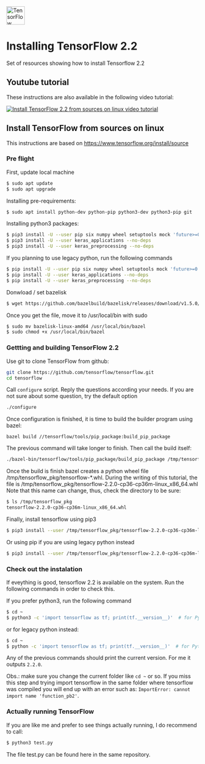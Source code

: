 <img src="https://www.gstatic.com/devrel-devsite/prod/v6d9a9c4ff910e26303d2496259d58a0deebff25b965fe32e6f4478e776a03445/tensorflow/images/lockup.svg" height="48" title="TensorFlow Logo">

# Installing TensorFlow 2.2
Set of resources showing how to install Tensorflow 2.2

## Youtube tutorial

These instructions are also available in the following video tutorial:

[![Install TensorFlow 2.2 from sources on linux video tutorial](https://img.youtube.com/vi/I83epddUgHg/0.jpg)](https://www.youtube.com/watch?v=I83epddUgHg)

## Install TensorFlow from sources on linux

This instructions are based on https://www.tensorflow.org/install/source

### Pre flight

First, update local machine

```bash
$ sudo apt update
$ sudo apt upgrade
```
Installing pre-requirements:

```bash
$ sudo apt install python-dev python-pip python3-dev python3-pip git
```
Installing python3 packages:

```bash
$ pip3 install -U --user pip six numpy wheel setuptools mock 'future>=0.17.1'
$ pip3 install -U --user keras_applications --no-deps
$ pip3 install -U --user keras_preprocessing --no-deps
```
If you planning to use legacy python, run the following commands 

```bash
$ pip install -U --user pip six numpy wheel setuptools mock 'future>=0.17.1'
$ pip install -U --user keras_applications --no-deps
$ pip install -U --user keras_preprocessing --no-deps
```

Donwload / set bazelisk

```bash
$ wget https://github.com/bazelbuild/bazelisk/releases/download/v1.5.0/bazelisk-linux-amd64
```
Once you get the file, move it to /usr/local/bin with sudo
```bash
$ sudo mv bazelisk-linux-amd64 /usr/local/bin/bazel
$ sudo chmod +x /usr/local/bin/bazel
```

### Gettting and building TensorFlow 2.2

Use git to clone TensorFlow from github:
```bash
git clone https://github.com/tensorflow/tensorflow.git
cd tensorflow
```

Call `configure` script. Reply the questions according your needs.
If you are not sure about some question, try the default option
```bash
./configure
```

Once configuration is finished, it is time to build the builder program using bazel:
```bazel
bazel build //tensorflow/tools/pip_package:build_pip_package
```

The previous command will take longer to finish. Then call the build itself:
```bash
./bazel-bin/tensorflow/tools/pip_package/build_pip_package /tmp/tensorflow_pkg
```

Once the build is finish bazel creates a python wheel file /tmp/tensorflow_pkg/tensorflow-\*.whl.
During the writing of this tutorial, the file is /tmp/tensorflow_pkg/tensorflow-2.2.0-cp36-cp36m-linux_x86_64.whl
Note that this name can change, thus,  check the directory to be sure:

```bash
$ ls /tmp/tensorflow_pkg
tensorflow-2.2.0-cp36-cp36m-linux_x86_64.whl
```

Finally, install tensorflow using pip3
```bash
$ pip3 install --user /tmp/tensorflow_pkg/tensorflow-2.2.0-cp36-cp36m-linux_x86_64.whl
```
Or using pip if you are using legacy python instead
```bash
$ pip3 install --user /tmp/tensorflow_pkg/tensorflow-2.2.0-cp36-cp36m-linux_x86_64.whl
```

### Check out the instalation

If eveything is good, tensorflow 2.2 is available on the system. Run the following commands in order to check this.

If you prefer python3, run the following command
```bash
$ cd ~
$ python3 -c 'import tensorflow as tf; print(tf.__version__)'  # for Python 3
```

or for legacy python instead:
```bash
$ cd ~
$ python -c 'import tensorflow as tf; print(tf.__version__)'  # for Python 2
```

Any of the previous commands should print the current version. For me it outputs `2.2.0`.

Obs.: make sure you change the current folder like `cd ~` or so. If you miss this step and trying import tensorflow in the same folder where tensorflow was compiled you will end up with an error such as: `ImportError: cannot import name 'function_pb2'`.

### Actually running TensorFlow

If you are like me and prefer to see things actually running, I do recommend to call:

```bash
$ python3 test.py
```

The file test.py can be found here in the same repository.
